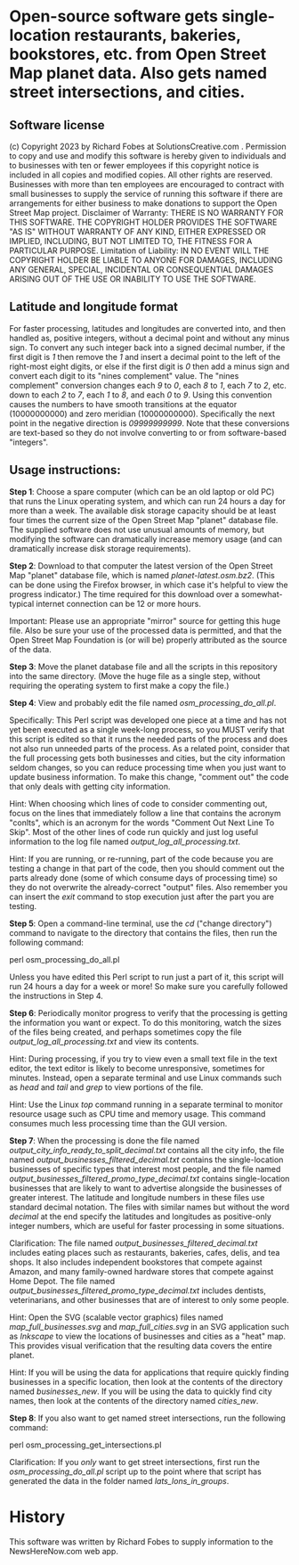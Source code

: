 Open-source software gets single-location restaurants, bakeries, bookstores, etc. from Open Street Map planet data.  Also gets named street intersections, and cities.
====================

Software license
----------------

(c) Copyright 2023 by Richard Fobes at SolutionsCreative.com .  Permission to copy and use and modify this software is hereby given to individuals and to businesses with ten or fewer employees if this copyright notice is included in all copies and modified copies.  All other rights are reserved.  Businesses with more than ten employees are encouraged to contract with small businesses to supply the service of running this software if there are arrangements for either business to make donations to support the Open Street Map project.
Disclaimer of Warranty:  THERE IS NO WARRANTY FOR THIS SOFTWARE. THE COPYRIGHT HOLDER PROVIDES THE SOFTWARE "AS IS" WITHOUT WARRANTY OF ANY KIND, EITHER EXPRESSED OR IMPLIED, INCLUDING, BUT NOT LIMITED TO, THE FITNESS FOR A PARTICULAR PURPOSE.  Limitation of Liability:  IN NO EVENT WILL THE COPYRIGHT HOLDER BE LIABLE TO ANYONE FOR DAMAGES, INCLUDING ANY GENERAL, SPECIAL, INCIDENTAL OR CONSEQUENTIAL DAMAGES ARISING OUT OF THE USE OR INABILITY TO USE THE SOFTWARE.

Latitude and longitude format
-------------

For faster processing, latitudes and longitudes are converted into, and then handled as, positive integers, without a decimal point and without any minus sign.  To convert any such integer back into a signed decimal number, if the first digit is <i>1</i> then remove the <i>1</i> and insert a decimal point to the left of the right-most eight digits, or else if the first digit is <i>0</i> then add a minus sign and convert each digit to its "nines complement" value.  The "nines complement" conversion changes each <i>9</i> to <i>0</i>, each <i>8</i> to <i>1</i>, each <i>7</i> to <i>2</i>, etc. down to each <i>2</i> to <i>7</i>, each <i>1</i> to <i>8</i>, and each <i>0</i> to <i>9</i>.  Using this convention causes the numbers to have smooth transitions at the equator (10000000000) and zero meridian (10000000000).  Specifically the next point in the negative direction is <i>09999999999</i>.  Note that these conversions are text-based so they do not involve converting to or from software-based "integers".

Usage instructions:
----------------

<b>Step 1</b>:  Choose a spare computer (which can be an old laptop or old PC) that runs the Linux operating system, and which can run 24 hours a day for more than a week.  The available disk storage capacity should be at least four times the current size of the Open Street Map "planet" database file.  The supplied software does not use unusual amounts of memory, but modifying the software can dramatically increase memory usage (and can dramatically increase disk storage requirements).

<b>Step 2</b>:  Download to that computer the latest version of the Open Street Map "planet" database file, which is named <i>planet-latest.osm.bz2</i>.  (This can be done using the Firefox browser, in which case it's helpful to view the progress indicator.)  The time required for this download over a somewhat-typical internet connection can be 12 or more hours.

Important:  Please use an appropriate "mirror" source for getting this huge file.  Also be sure your use of the processed data is permitted, and that the Open Street Map Foundation is (or will be) properly attributed as the source of the data.

<b>Step 3</b>:  Move the planet database file and all the scripts in this repository into the same directory.  (Move the huge file as a single step, without requiring the operating system to first make a copy the file.)

<b>Step 4</b>: View and probably edit the file named <i>osm_processing_do_all.pl</i>.

Specifically:  This Perl script was developed one piece at a time and has not yet been executed as a single week-long process, so you MUST verify that this script is edited so that it runs the needed parts of the process and does not also run unneeded parts of the process.  As a related point, consider that the full processing gets both businesses and cities, but the city information seldom changes, so you can reduce processing time when you just want to update business information.  To make this change, "comment out" the code that only deals with getting city information.

Hint:  When choosing which lines of code to consider commenting out, focus on the lines that immediately follow a line that contains the acronym "conlts", which is an acronym for the words "Comment Out Next Line To Skip".  Most of the other lines of code run quickly and just log useful information to the log file named <i>output_log_all_processing.txt</i>.

Hint:  If you are running, or re-running, part of the code because you are testing a change in that part of the code, then you should comment out the parts already done (some of which consume days of processing time) so they do not overwrite the already-correct "output" files.  Also remember you can insert the <i>exit</i> command to stop execution just after the part you are testing.

<b>Step 5</b>: Open a command-line terminal, use the <i>cd</i> ("change directory") command to navigate to the directory that contains the files, then run the following command:

perl osm_processing_do_all.pl

Unless you have edited this Perl script to run just a part of it, this script will run 24 hours a day for a week or more!  So make sure you carefully followed the instructions in Step 4.

<b>Step 6</b>: Periodically monitor progress to verify that the processing is getting the information you want or expect.  To do this monitoring, watch the sizes of the files being created, and perhaps sometimes copy the file <i>output_log_all_processing.txt</i> and view its contents.

Hint:  During processing, if you try to view even a small text file in the text editor, the text editor is likely to become unresponsive, sometimes for minutes.  Instead, open a separate terminal and use Linux commands such as <i>head</i> and <i>tail</i> and <i>grep</i> to view portions of the file.

Hint:  Use the Linux <i>top</i> command running in a separate terminal to monitor resource usage such as CPU time and memory usage.  This command consumes much less processing time than the GUI version.

<b>Step 7</b>:  When the processing is done the file named <i>output_city_info_ready_to_split_decimal.txt</i> contains all the city info, the file named <i>output_businesses_filtered_decimal.txt</i> contains the single-location businesses of specific types that interest most people, and the file named <i>output_businesses_filtered_promo_type_decimal.txt</i> contains single-location businesses that are likely to want to advertise alongside the businesses of greater interest.  The latitude and longitude numbers in these files use standard decimal notation.  The files with similar names but without the word <i>decimal</i> at the end specify the latitudes and longitudes as positive-only integer numbers, which are useful for faster processing in some situations.

Clarification:  The file named <i>output_businesses_filtered_decimal.txt</i> includes eating places such as restaurants, bakeries, cafes, delis, and tea shops.  It also includes independent bookstores that compete against Amazon, and many family-owned hardware stores that compete against Home Depot.  The file named <i>output_businesses_filtered_promo_type_decimal.txt</i> includes dentists, veterinarians, and other businesses that are of interest to only some people.

Hint:  Open the SVG (scalable vector graphics) files named <i>map_full_businesses.svg</i> and <i>map_full_cities.svg</i> in an SVG application such as <i>Inkscape</i> to view the locations of businesses and cities as a "heat" map.  This provides visual verification that the resulting data covers the entire planet.

Hint:  If you will be using the data for applications that require quickly finding businesses in a specific location, then look at the contents of the directory named <i>businesses_new</i>.  If you will be using the data to quickly find city names, then look at the contents of the directory named <i>cities_new</i>.

<b>Step 8</b>:  If you also want to get named street intersections, run the following command:

perl osm_processing_get_intersections.pl

Clarification:  If you <i>only</i> want to get street intersections, first run the <i>osm_processing_do_all.pl</i> script up to the point where that script has generated the data in the folder named <i>lats_lons_in_groups</i>.


History
=======

This software was written by Richard Fobes to supply information to the NewsHereNow.com web app.
